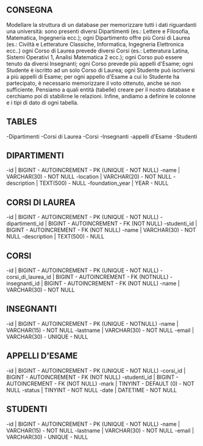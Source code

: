 ## CONSEGNA

Modellare la struttura di un database per memorizzare tutti i dati riguardanti una università:
sono presenti diversi Dipartimenti (es.: Lettere e Filosofia, Matematica, Ingegneria ecc.);
ogni Dipartimento offre più Corsi di Laurea (es.: Civiltà e Letterature Classiche, Informatica, Ingegneria Elettronica ecc..)
ogni Corso di Laurea prevede diversi Corsi (es.: Letteratura Latina, Sistemi Operativi 1, Analisi Matematica 2 ecc.);
ogni Corso può essere tenuto da diversi Insegnanti;
ogni Corso prevede più appelli d'Esame;
ogni Studente è iscritto ad un solo Corso di Laurea;
ogni Studente può iscriversi a più appelli di Esame;
per ogni appello d'Esame a cui lo Studente ha partecipato, è necessario memorizzare il voto ottenuto, anche se non sufficiente. Pensiamo a quali entità (tabelle) creare per il nostro database e cerchiamo poi di stabilirne le relazioni. Infine, andiamo a definire le colonne e i tipi di dato di ogni tabella.

## TABLES
-Dipartimenti
-Corsi di Laurea
-Corsi
-Insegnanti
-appelli d'Esame
-Studenti

## DIPARTIMENTI
-id | BIGINT - AUTOINCREMENT - PK (UNIQUE - NOT NULL)
-name | VARCHAR(30) - NOT NULL
-location | VARCHAR(20) - NOT NULL
-description | TEXT(500) - NULL
-foundation_year | YEAR - NULL

## CORSI DI LAUREA
-id | BIGINT - AUTOINCREMENT - PK (UNIQUE - NOT NULL)
-dipartimenti_id | BIGINT - AUTOINCREMENT - FK (NOT NULL)
-studenti_id | BIGINT - AUTOINCREMENT - FK (NOT NULL)
-name | VARCHAR(30) - NOT NULL
-description | TEXT(500) - NULL

## CORSI
-id | BIGINT - AUTOINCREMENT - PK (UNIQUE - NOT NULL)
-corsi_di_laurea_id | BIGINT - AUTOINCREMENT - FK (NOTNULL)
-insegnanti_id | BIGINT - AUTOINCREMENT - FK (NOT NULL)
-name | VARCHAR(30) - NOT NULL

## INSEGNANTI
-id | BIGINT - AUTOINCREMENT - PK (UNIQUE - NOTNULL)
-name | VARCHAR(15) - NOT NULL
-lastname | VARCHAR(30) - NOT NULL
-email | VARCHAR(30) - UNIQUE - NULL

## APPELLI D'ESAME
-id | BIGINT - AUTOINCREMENT - PK (UNIQUE - NOT NULL)
-corsi_id | BIGINT - AUTOINCREMENT - FK (NOT NULL)
-studenti_id | BIGINT - AUTOINCREMENT - FK (NOT NULL)
-mark | TINYINT - DEFAULT (0) - NOT NULL
-status | TINYINT - NOT NULL
-date | DATETIME - NOT NULL

## STUDENTI
-id | BIGINT - AUTOINCREMENT - PK (UNIQUE - NOT NULL)
-name | VARCHAR(15) - NOT NULL
-lastname | VARCHAR(30) - NOT NULL
-email | VARCHAR(30) - UNIQUE - NULL